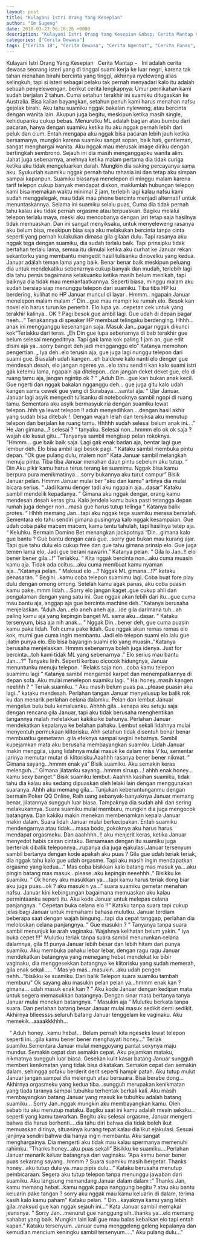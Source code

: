 ```yaml
---
layout: post
title: "Kulayani Istri Orang Yang Kesepian"
author: "Om Sugeng"
date: 2018-03-23 06:16:26 +0000
description: "Kulayani Istri Orang Yang Kesepian &nbsp; Cerita Mantap &#8211;\u00a0 \u00a0Ini adalah cerita dewasa seorang isteri yang di tinggal suami kerja ke luar negri, karena tak tahan menahan birahi bercinta yang ting..."
categories: ["Cerita Dewasa"]
tags: ["Cerita 18", "Cerita Dewasa", "Cerita Ngentot", "Cerita Panas", "Kumpulan Cerita Dewasa"]
---
```



Kulayani Istri Orang Yang Kesepian
&nbsp;
Cerita Mantap &#8211;   Ini adalah cerita dewasa seorang isteri yang di tinggal suami kerja ke luar negri, karena tak tahan menahan birahi bercinta yang tinggi, akhirnya nyeleweng alias selingkuh, tapi si isteri sebagai pelaku tak pernah menyadari kalo itu adalah sebuah penyelewengan. berikut cerita lengkapnya:
Umur pernikahan kami sudah berjalan 2 tahun. Cuma setahun terakhir ini suamiku ditugaskan ke Australia. Bisa kalian bayangkan, setahun penuh kami harus menahan nafsu gejolak birahi. Aku tahu suamiku nggak bakalan nyleweng, atau bercinta dengan wanita lain.
Akupun juga begitu, meskipun ketika masih single, kehidupanku cukup bebas. Menurutku ML adalah bagian atau bumbu dari pacaran, hanya dengan suamiku ketika itu aku nggak pernah lebih dari peluk dan cium. Entah mengapa aku nggak bisa pacaran lebih jauh ketika bersamanya, mungkin karena suamiku sangat sopan, baik hati, gentleman, sangat menghargai wanita. Aku nggak mau merusak image diriku dengan bertingkah sembrono. Sejauh ini dia masih menganggapku wanita alim. Jahat juga sebenarnya, anehnya ketika malam pertama dia tidak curiga ketika aku tidak mengeluarkan darah. Mungkin dia saking percayanya sama aku. Syukurlah suamiku nggak pernah tahu rahasia ini dan tetap aku simpan sampai kapanpun.
Suamiku biasanya menelepon di minggu malam karena tarif telepon cukup banyak mendapat diskon, maklumlah hubungan telepon kami bisa memakan waktu minimal 2 jam, terlebih lagi kalau nafsu kami sudah menggelegak, mau tidak mau phone bercinta menjadi alternatif untuk menuntaskannya.
Selama ini suamiku selalu puas, Cuma dia tidak pernah tahu kalau aku tidak pernah orgasme atau terpuaskan. Bagiku melalui telepon terlalu maya, meski aku mencobanya dengan jari tetap saja hasilnya tidak memuaskan. Dan ini sangat menyiksaku, untuk menyeleweng rasanya aku belum bisa, meskipun bisa saja aku melakukan bercinta tanpa cinta seperti yang pernah kulakukan dimasa gila gilaan dulu. Tapi rasanya aku nggak tega dengan suamiku, dia sudah terlalu baik.
Tapi prinsipku tidak bertahan terlalu lama, semua itu dimulai ketika aku curhat ke Januar rekan sekantorku yang membantu mengedit hasil tulisanku dinovelku yang kedua. Januar adalah teman lama yang baik. Benar benar baik meskipun peluang dia untuk mendekatiku sebenarnya cukup banyak dan mudah, terlebih lagi dia tahu persis bagaimana kelakuanku ketika masih belum menikah, tapi baiknya dia tidak mau memanfaatkannya.
Seperti biasa, minggu malam aku sudah bersiap siap menunggu telepon dari suamiku. Tiba tiba HP ku berdering, kulihat no HP Januar muncul di layar . Hmmm.. ngapain Januar menelepon malam malam :” Din…gue mau mampir ke rumah elo. Besok kan novel elo harus turun ke penerbit. Elo lupa ya…cepetan cek untuk yang terakhir kalinya.. OK ? Pagi besok gue ambil lagi. Gue udah di depan pagar neeh…“ Teriakannya di speaker HP membuat telingaku berdenging. Hhhh…anak ini mengganggu kesenangan saja.
Masuk Jan…pagar nggak dikunci kok“Teriakku dari teras. „Eh Din gue lupa sebenarnya di bab terakhir gue belum selesai mengeditnya. Tapi gak lama kok paling 1 jam an, gue edit disini aja ya…sorry banget deh jadi mengganggu elo” Katanya memohon pengertian.
„ Iya deh..elo terusin aja, gue juga lagi nunggu telepon dari suami gue. Biasalah udah kangen…eh baidewe kalo nanti elo denger gue mendesah desah, elo jangan ngeres ya…elo tahu sendiri kan kalo suami istri gak ketemu lama, ngapain aja ditelepon…dan jangan deket deket gue, elo di ruang tamu aja, jangan ngintip ok ? ”
„Aduh Din…gue kan bukan anak kecil. Gue ngerti dan nggak bakalan ngganggu deh… gue juga gitu kalo udah kangen sama cewek gue yang di Surabaya….santai aja. “ Ujar Januar.
Januar lagi asyik mengedit tulisanku di notebooknya sambil ngopi di ruang tamu. Sementara aku asyik bermasyuk ria dengan suamiku lewat telepon..hhh ya lewat telepon !! aduh menyedihkan….dengan hasil akhir yang sudah bisa ditebak !.
Dengan wajah lelah dan tersiksa aku menutup telepon dan berjalan ke ruang tamu. Hhhhh sudah selesai belum anak ini..
.” He Jan gimana…? selesai ? “ tanyaku.
Selesai non…hmmm elo ok ok saja ? wajah elo kusut gitu…”Tanyanya sambil mengisap pelan rokoknya.
“Hmmm… gue baik baik saja. Lagi gak enak badan aja, bentar lagi gue lembur deh. Elo bisa ambil lagi besok pagi. “ Kataku sambil membuka pintu depan.
“Ok gue pulang dulu, malem non” Kata Januar sambil melangkah menuju pintu.
Tiba tiba Januar menahan daun pintu sebelum aku tutup. “ Din Aku pikir kamu harus terus terang ke suamimu. Nggak bisa kamu berpura pura menikmatinya….sorry bukannya aku turut campur” Bisik Januar pelan.
Hmmm Januar mulai ber “aku dan kamu” artinya dia mulai bicara serius.
“ Jadi kamu denger tadi aku ngapain aja…dasar” Kataku sambil mendelik kepadanya.
“ Gimana aku nggak dengar, orang kamu mendesah desah keras gitu. Kalo jendela kamu buka pasti tetangga depan rumah juga denger non…masa gue harus tutup telinga “ Katanya balik protes.
“ Hhhh memang Jan…tapi aku nggak tega suamiku merasa bersalah. Sementara elo tahu sendiri gimana pusingnya kalo nggak kesampaian. Gue udah coba pake macem macem, kamu tentu tahulah, tapi hasilnya tetep aja. “ Keluhku. Bermain Domino Bet menangkan jackpotnya
“Din…gimana kalo gue bantu ? Gue bantu dengan cara gue…sorry gue bukan mau kurang ajar. Tapi gue tahu dulu elo cukup free dan gue tahu gimana prinsip elo. Gue juga temen lama elo, Jadi gue berani nawarin.” Katanya pelan.
“ Gila lo Jan..!! elo bener bener gila…!” Teriakku.
“ Kita nggak bercinta non…aku cuma muasin kamu aja. Tidak ada coitus…aku cuma membuat kamu nyaman aja…”Katanya pelan.
“ Maksud elo …? Nggak ML gimana…!?” kataku penasaran.
” Begini…kamu coba telepon suamimu lagi. Coba buat fore play dulu dengan omong omong. Setelah kamu agak panas, aku coba puasin kamu pake..mmm lidah….Sorry elo jangan kaget..gue cukup ahli dan pengalaman dengan yang satu ini. Gue nggak akan lebih dari itu…gue cuma mau bantu aja, anggap aja gue bercinta machine deh..”Katanya berusaha menjelaskan.
“Aduh Jan…elo aneh aneh aja…ide gila darimana tuh…ah paling kamu aja yang kepingin banget ML sama aku…dasar. “ Kataku tersenyum, bisa aja nih anak…
“ Nggak Din…bener deh, gue cuma puasin kamu pake lidah. Toh cuma pake lidah. Gue nggak akan remas remas elo kok, murni gue cuma ingin membantu. Jadi elo telepon suami elo lalu gue jilatin punya elo. Elo bisa bayangin suami elo yang muasin..”Katanya berusaha menjelaskan.
Hmmm sebenarnya boleh juga idenya. Just for bercinta…toh kami tidak ML yang sebenarnya
.” Elo serius mau bantu Jan….?” Tanyaku lirih.
Seperti kerbau dicocok hidungnya, Januar menuntunku menuju telepon. ‘ Relaks saja non…coba kamu telepon suamimu lagi “ Katanya sambil mengambil karpet dan menempatkannya di depan sofa. Aku mulai menelepon suamiku lagi.
“ Hai honey..masih kangen neehhh ? “ Teriak suamiku. “ Aku masih belum puas pa…please puasin aku lagi..” kataku mendesah.
Perlahan tangan Januar menyelusup ke balik rok ku dan menarik perlahan celana dalamku. Pelan dan lembut Januar mengelus bulu bulu kemaluanku. Ahhhh gila…kenapa aku setuju saja dengan rencana gila Januar, tapi aku tidak berusaha menghentikan tangannya malah meletakkan kakiku ke bahunya.
Perlahan Januar mendekatkan kepalanya ke belahan pahaku. Lembut sekali lidahnya mulai menyentuh permukaan klitorisku. Ahh setahun tidak disentuh benar benar membuatku gemetaran..gila efeknya sampai segini hebatnya. Sambil kupejamkan mata aku berusaha membayangkan suamiku. Lidah Januar makin menggila, ujung lidahnya mulai masuk ke dalam miss V ku, sementar jarinya memutar mutar di klitorisku.Aaahhh rasanya bener bener nikmat.
” Gimana sayang…hmmm enak ya” Bisik suamiku. Aku semakin keras melenguh…” Gimana jilatanku sayang…hmmm slruup…! ahhh enak honey…kamu sexy banget.” Bisik suamiku lembut. Aaahhh kasihan suamiku, tidak tahu dia kalau aku sedang dipuaskan oleh lelaki lain dengan menggunakan suaranya. Ahhh aku memang gila… Tunjukan keberuntunganmu dengan bermain Poker QQ Online, Raih uang sebanyak-banyaknya
Januar memang benar, jilatannya sungguh luar biasa. Tampaknya dia sudah ahli dan sering melakukannya. Suara suamiku mulai memburu, mungkin dia juga mengocok batangnya. Dan kakiku makin menekan membenamkan kepala Januar makin dalam. Suara lidah Januar mulai berkecipakan. Entah suamiku mendengarnya atau tidak….masa bodo, pokoknya aku harus harus mendapat orgasmeku. Dan aaahhhh..!! aku menjerit keras, ketika Januar menyedot habis cairan cintaku. Bersamaan dengan itu suamiku juga berteriak dibalik teleponnya…rupanya dia juga ejakulasi.Januar tersenyum sambil bertanya dengan kode apakah aku puas ? Gila gue udah teriak teriak, dia nggak tahu kalo gue udah orgasme.
Tapi aku masih ingin mendapatkan orgasme yang kedua…” Mas coba bisikkan kalo batang mas masuk ya….aku pingin batang mas masuk…please..aku kepingin neeehhh..” Bisikku ke suamiku. ” Ok honey aku masukkan ya….tapi kamu harus teriak dong biar aku juga puas…ok ? aku masukin ya…” suara suamiku gemetar menahan nafsu.
Januar kini kebingungan bagaimana memuaskan aku kalau permintaanku seperti itu. Aku kode Januar untuk melepas celana panjangnya. ” Cepetan buka celana elo !!” Kataku tanpa suara tapi cukup jelas bagi Januar untuk memahami bahasa mulutku.
Januar terdiam beberapa saat dengan wajah bingung…tapi dia cepat tanggap, perlahan dia meloloskan celana panjangnya.
” Gue masukin ? ” Tanyanya tanpa suara sambil menunjuk ke arah vaginaku. Wajahnya kelihatan belum yakin. ” iya buka cepet !!!” Mulutku teriak tanpa suara sambil menurunkan celana dalamnya, gila !!! punya Januar lebih besar dan lebih hitam dari punya suamiku. Aku membuka pahaku lebar lebar, dengan ragu ragu Januar mendekatkan batangnya yang menegang hebat mendekat ke bibir vaginaku, dia menggesekkan batangnya ke klitorisku yang sudah memerah, gila enak sekali…..
” Mas yo mas…masukin…aku udah pengen nehh…”bisikku ke suamiku. Dari balik Telepon suara suamiku tambah memburu” Ok sayang aku masukin pelan pelan ya…hmmm enak kan ? gimana… udah masuk enak kan ? ”
Aku kode Januar dengan kedipan mata untuk segera memasukkan batangnya. Dengan sinar mata bertanya tanya Januar mulai menekan batangnya. “ Masukin aja “ Mulutku berkata tanpa suara. Dan perlahan batang besar Januar mulai masuk sedikit demi sedikit. Akhirnya blleessss seluruh batang Januar tenggelam ke vaginaku. Aku memekik…aaaakkkhhh…
&nbsp;

&nbsp;
“ Aduh honey…kamu hebat… Belum pernah kita ngeseks lewat telepon seperti ini…gila kamu bener bener menghayati honey…” Teriak suamiku.Sementara Januar mulai menggoyang pantat sexynya maju mundur. Semakin cepat dan semakin cepat. Aku pejamkan mataku, nikmatnya sungguh luar biasa. Gesekan kulit kasar batang Januar sungguh memberi kenikmatan yang tidak bisa dikatakan. Semakin cepat dan semakin dalam, sehingga sofaku berderit derit seperti hampir patah. Aku tutup mulut Januar jangan sampai dia melenguh atau bersuara. Bisa berabe dong…
Akhirnya orgasmeku yang kedua tiba…sungguh merupakan kenikmatan yang tiada taranya sampai tubuhku terhentak berkali kali. Aku masih membayangkan batang Januar yang masuk ke tubuhku adalah batang suamiku… Sorry Jan..nggak mungkin aku membayangkan kamu. Oleh sebab itu aku menutup mataku. Bagiku saat ini kamu adalah mesin seksku…seperti yang kamu tawarkan.
Begitu aku selesai orgasme, Januar mengerti bahwa dia harus berhenti….dia tahu diri bahwa dia tidak boleh ikut memuaskan dirinya, situasinya kurang tepat kalau dia ikut ejakulasi. Sesuai janjinya sendiri bahwa dia hanya ingin membantu. Aku sangat menghargainya. Dia mengerti aku tidak mau kalau spermanya memenuhi rahimku.
”Thanks honey…aku puas sekali” Bisikku ke suamiku….Perlahan Januar menarik keluar batangnya dari vaginaku. ”Apa kamu bener bener puas sekarang sayang…hmmm ? Suara suamiku masih bergetar. Thanks honey…aku tutup dulu ya..mau pipis dulu…” Kataku berusaha menutup pembicaraan. Segera aku tutup telepon tanpa menunggu jawaban dari suamiku.
Aku langsung memandang Januar dalam dalam :” Thanks Jan, kamu memang hebat…kamu nggak papa nanggung begitu ? atau aku bantu keluarin pake tangan ? sorry aku nggak mau kamu keluarin di dalam, terima kasih kalo kamu paham” Kataku pelan.
” Din…kayaknya kamu yang lebih gila..maksud gue kan nggak sejauh ini…” Kata Januar sambil memakai jeansnya.
” Sorry Jan…menurut gue nanggung sih..thanks ya…elo memang sahabat yang baik. Mungkin lain kali gue mau balas kebaikan elo tapi entah kapan.” Kataku tersenyum.
Januar cuma menggeleng geleng kepalanya dan kemudian mencium keningku sambil tersenyum…..” Aku pulang dulu…”
